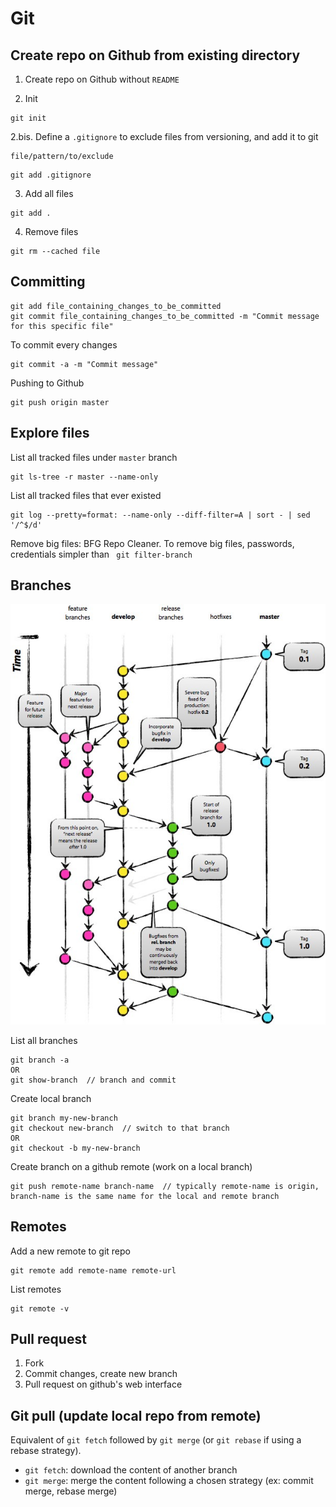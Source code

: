# Git

## Create repo on Github from existing directory

1. Create repo on Github without `README`

2. Init
```
git init
```

2.bis. Define a `.gitignore` to exclude files from versioning, and add it to git
```
file/pattern/to/exclude
```

```
git add .gitignore
```

3. Add all files
```
git add .
```

4. Remove files
```
git rm --cached file
```

## Committing

```
git add file_containing_changes_to_be_committed
git commit file_containing_changes_to_be_committed -m "Commit message for this specific file"
```

To commit every changes
```
git commit -a -m "Commit message"
```

Pushing to Github
```
git push origin master
```

## Explore files

List all tracked files under `master` branch
```
git ls-tree -r master --name-only
```
List all tracked files that ever existed
```
git log --pretty=format: --name-only --diff-filter=A | sort - | sed '/^$/d'
```
Remove big files: BFG Repo Cleaner. To remove big files, passwords, credentials simpler than ` git filter-branch`

## Branches

![](./images/git_branches.jpeg)

List all branches
```
git branch -a
OR
git show-branch  // branch and commit 
```

Create local branch
```
git branch my-new-branch
git checkout new-branch  // switch to that branch 
OR
git checkout -b my-new-branch
```

Create branch on a github remote (work on a local branch)
```
git push remote-name branch-name  // typically remote-name is origin, branch-name is the same name for the local and remote branch
```

## Remotes

Add a new remote to git repo
```
git remote add remote-name remote-url
```

List remotes
```
git remote -v
```


## Pull request

1. Fork
2. Commit changes, create new branch
3. Pull request on github's web interface

## Git pull (update local repo from remote)

Equivalent of `git fetch` followed by `git merge` (or `git rebase` if using a rebase strategy).

* `git fetch`: download the content of another branch
* `git merge`: merge the content following a chosen strategy (ex: commit merge, rebase merge)



